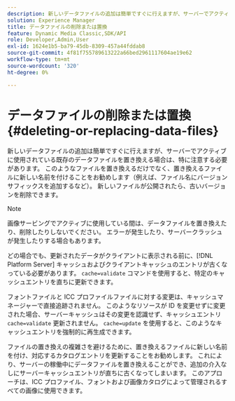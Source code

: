 ```yaml
---
description: 新しいデータファイルの追加は簡単ですぐに行えますが、サーバーでアクティブに使用されている既存のデータファイルを置き換える場合は、特に注意する必要があります。 このようなファイルを置き換えるだけでなく、置き換えるファイルに新しい名前を付けることをお勧めします（例えば、ファイル名にバージョンサフィックスを追加するなど）。 新しいファイルが公開されたら、古いバージョンを削除できます。
solution: Experience Manager
title: データファイルの削除または置換
feature: Dynamic Media Classic,SDK/API
role: Developer,Admin,User
exl-id: 1624e1b5-ba79-45db-8309-457a44fddab8
source-git-commit: 4f81f755789613222a66bed2961117604ae19e62
workflow-type: tm+mt
source-wordcount: '320'
ht-degree: 0%

---
```


# データファイルの削除または置換{#deleting-or-replacing-data-files}

新しいデータファイルの追加は簡単ですぐに行えますが、サーバーでアクティブに使用されている既存のデータファイルを置き換える場合は、特に注意する必要があります。 このようなファイルを置き換えるだけでなく、置き換えるファイルに新しい名前を付けることをお勧めします（例えば、ファイル名にバージョンサフィックスを追加するなど）。 新しいファイルが公開されたら、古いバージョンを削除できます。

>[!NOTE]
>
>画像サービングでアクティブに使用している間は、データファイルを置き換えたり、削除したりしないでください。 エラーが発生したり、サーバークラッシュが発生したりする場合もあります。

どの場合でも、更新されたデータがクライアントに表示される前に、[!DNL Platform Server] キャッシュおよびクライアントキャッシュのエントリが古くなっている必要があります。 `cache=validate` コマンドを使用すると、特定のキャッシュエントリを直ちに更新できます。

フォントファイルと ICC プロファイルファイルに対する変更は、キャッシュマネージャーで直接追跡されません。 このようなリソースが ID を変更せずに変更された場合、サーバーキャッシュはその変更を認識せず、キャッシュエントリ `cache=validate` 更新されません。 `cache=update` を使用すると、このようなキャッシュエントリを強制的に再生成できます。

ファイルの置き換えの複雑さを避けるために、置き換えるファイルに新しい名前を付け、対応するカタログエントリを更新することをお勧めします。 これにより、サーバーの稼働中にデータファイルを置き換えることができ、追加の介入なしにサーバーキャッシュエントリが直ちに古くなってしまいます。 このアプローチは、ICC プロファイル、フォントおよび画像カタログによって管理されるすべての画像に使用できます。
